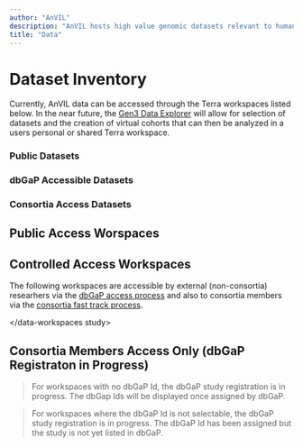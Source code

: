```yaml
---
author: "AnVIL"
description: "AnVIL hosts high value genomic datasets relevant to human health and disease."
title: "Data"
---
```


# Dataset Inventory

<hero small>Currently, AnVIL data can be accessed through the Terra workspaces listed below. In the near future, the [Gen3 Data Explorer](https://gen3.org/) will allow for selection of datasets and the creation of virtual cohorts that can then be analyzed in a users personal or shared Terra workspace.</hero>



### Public Datasets
<data-summary public></data-summary>

### dbGaP Accessible Datasets
<data-summary dbgap></data-summary>

### Consortia Access Datasets
<data-summary consortia></data-summary>

## Public Access Worspaces
<data-workspaces public></data-workspaces>

## Controlled Access Workspaces
The following workspaces are accessible by external (non-consortia) researhers via the [dbGaP access process]() and also to consortia members via the [consortia fast track process]().

<data-workspaces study></data-workspaces study>

## Consortia Members Access Only (dbGaP Registraton in Progress)


> For workspaces with no dbGaP Id, the dbGaP study registration is in progress. The dbGap Ids will be displayed once assigned by dbGaP. 

>For workspaces where the dbGaP Id is not selectable, the dbGaP study registration is in progress.  The dbGaP Id has been assigned but the study is not yet listed in dbGaP.

<data-summary consortia></data-summary>

<data-workspaces consortia></data-workspaces>

